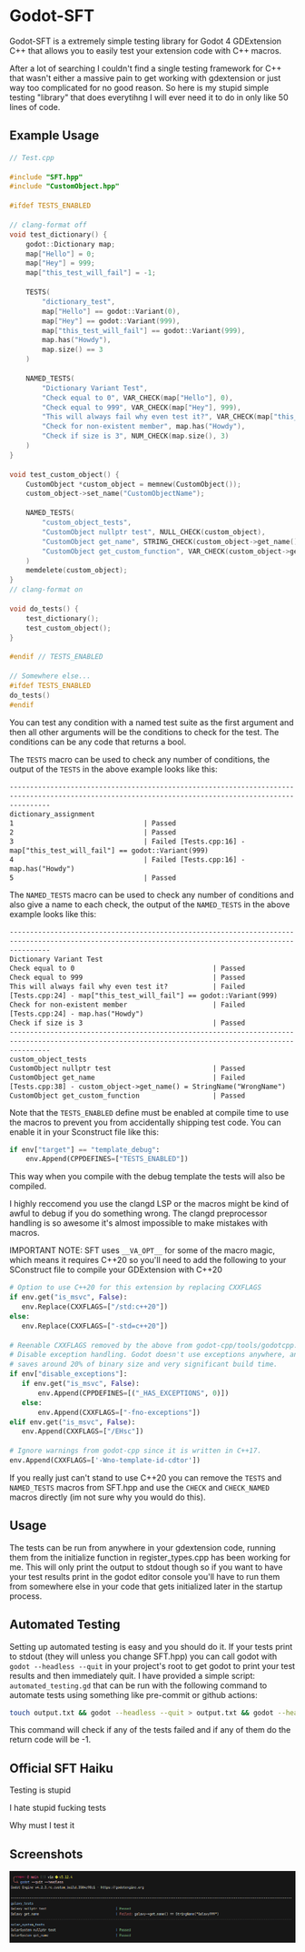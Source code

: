 # Godot-SFT

Godot-SFT is a extremely simple testing library for Godot 4 GDExtension C++ that allows you to easily test your extension code with C++ macros.

After a lot of searching I couldn't find a single testing framework for C++ that wasn't either a massive pain to get working with gdextension or just way too complicated for no good reason. So here is my stupid simple testing "library" that does everytihng I will ever need it to do in only like 50 lines of code.

## Example Usage

```C++
// Test.cpp

#include "SFT.hpp"
#include "CustomObject.hpp"

#ifdef TESTS_ENABLED

// clang-format off
void test_dictionary() {
    godot::Dictionary map;
    map["Hello"] = 0;
    map["Hey"] = 999;
    map["this_test_will_fail"] = -1;

    TESTS(
        "dictionary_test",
        map["Hello"] == godot::Variant(0),
        map["Hey"] == godot::Variant(999),
        map["this_test_will_fail"] == godot::Variant(999),
        map.has("Howdy"),
        map.size() == 3
    )

    NAMED_TESTS(
        "Dictionary Variant Test",
        "Check equal to 0", VAR_CHECK(map["Hello"], 0),
        "Check equal to 999", VAR_CHECK(map["Hey"], 999),
        "This will always fail why even test it?", VAR_CHECK(map["this_test_will_fail"], 999),
        "Check for non-existent member", map.has("Howdy"),
        "Check if size is 3", NUM_CHECK(map.size(), 3)
    )
}

void test_custom_object() {
    CustomObject *custom_object = memnew(CustomObject());
    custom_object->set_name("CustomObjectName");

    NAMED_TESTS(
        "custom_object_tests",
        "CustomObject nullptr test", NULL_CHECK(custom_object),
        "CustomObject get_name", STRING_CHECK(custom_object->get_name(), "WrongName"),
        "CustomObject get_custom_function", VAR_CHECK(custom_object->get_custom_function(), "CustomFunctionReturn")
    )
    memdelete(custom_object);
}
// clang-format on

void do_tests() {
    test_dictionary();
    test_custom_object();
}

#endif // TESTS_ENABLED

// Somewhere else...
#ifdef TESTS_ENABLED
do_tests()
#endif
```
You can test any condition with a named test suite as the first argument and then all other arguments will be the conditions to check for the test. The conditions can be any code that returns a bool.

The `TESTS` macro can be used to check any number of conditions, the output of the `TESTS` in the above example looks like this:

```
------------------------------------------------------------------------------------------------------------------------------------------------------
dictionary_assignment
1                                | Passed
2                                | Passed
3                                | Failed [Tests.cpp:16] - map["this_test_will_fail"] == godot::Variant(999)
4                                | Failed [Tests.cpp:16] - map.has("Howdy")
5                                | Passed
```

The `NAMED_TESTS` macro can be used to check any number of conditions and also give a name to each check, the output of the `NAMED_TESTS` in the above example looks like this:

```
------------------------------------------------------------------------------------------------------------------------------------------------------
Dictionary Variant Test
Check equal to 0                                  | Passed
Check equal to 999                                | Passed
This will always fail why even test it?           | Failed [Tests.cpp:24] - map["this_test_will_fail"] == godot::Variant(999)
Check for non-existent member                     | Failed [Tests.cpp:24] - map.has("Howdy")
Check if size is 3                                | Passed
------------------------------------------------------------------------------------------------------------------------------------------------------
custom_object_tests
CustomObject nullptr test                         | Passed
CustomObject get_name                             | Failed [Tests.cpp:38] - custom_object->get_name() = StringName("WrongName")
CustomObject get_custom_function                  | Passed
```

Note that the `TESTS_ENABLED` define must be enabled at compile time to use the macros to prevent you from accidentally shipping test code. You can enable it in your Sconstruct file like this:

```python
if env["target"] == "template_debug":
	env.Append(CPPDEFINES=["TESTS_ENABLED"])
```

This way when you compile with the debug template the tests will also be compiled.

I highly reccomend you use the clangd LSP or the macros might be kind of awful to debug if you do something wrong. The clangd preprocessor handling is so awesome it's almost impossible to make mistakes with macros.

IMPORTANT NOTE: SFT uses `__VA_OPT__` for some of the macro magic, which means it requires C++20 so you'll need to add the following to your SConstruct file to compile your GDExtension with C++20

```python
# Option to use C++20 for this extension by replacing CXXFLAGS
if env.get("is_msvc", False):
   env.Replace(CXXFLAGS=["/std:c++20"])
else:
   env.Replace(CXXFLAGS=["-std=c++20"])

# Reenable CXXFLAGS removed by the above from godot-cpp/tools/godotcpp.py
# Disable exception handling. Godot doesn't use exceptions anywhere, and this
# saves around 20% of binary size and very significant build time.
if env["disable_exceptions"]:
   if env.get("is_msvc", False):
       env.Append(CPPDEFINES=[("_HAS_EXCEPTIONS", 0)])
   else:
       env.Append(CXXFLAGS=["-fno-exceptions"])
elif env.get("is_msvc", False):
   env.Append(CXXFLAGS=["/EHsc"])

# Ignore warnings from godot-cpp since it is written in C++17.
env.Append(CXXFLAGS=['-Wno-template-id-cdtor'])
```

If you really just can't stand to use C++20 you can remove the `TESTS` and `NAMED_TESTS` macros from SFT.hpp and use the `CHECK` and `CHECK_NAMED` macros directly (im not sure why you would do this).

## Usage

The tests can be run from anywhere in your gdextension code, running them from the initialize function in register_types.cpp has been working for me. This will only print the output to stdout though so if you want to have your test results print in the godot editor console you'll have to run them from somewhere else in your code that gets initialized later in the startup process.


## Automated Testing
Setting up automated testing is easy and you should do it. If your tests print to stdout (they will unless you change SFT.hpp) you can call godot with `godot --headless --quit` in your project's root to get godot to print your test results and then immediately quit.
I have provided a simple script: `automated_testing.gd` that can be run with the following command to automate tests using something like pre-commit or github actions:

```bash
touch output.txt && godot --headless --quit > output.txt && godot --headless --script ./automated_testing.gd
```

This command will check if any of the tests failed and if any of them do the return code will be -1.

## Official SFT Haiku

Testing is stupid

I hate stupid fucking tests

Why must I test it

## Screenshots

![Screenshot 1](/assets/1.png)
